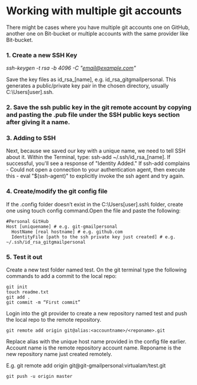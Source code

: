 # Working with multiple git accounts

There might be cases where you have multiple git accounts  one on GitHub, another one on Bit-bucket or multiple accounts with the same provider like Bit-bucket. 

### 1. Create a new SSH Key

*ssh-keygen -t rsa -b 4096 -C "email@example.com"*

Save the key files as id_rsa_[name], e.g. id_rsa_gitgmailpersonal. This generates a public/private key pair in the chosen directory, usually C:\Users\[user]\.ssh\.

### 2. Save the ssh public key in the git remote account by copying and pasting the .pub file under the SSH public keys section after giving it a name. 

### 3. Adding to SSH

Next, because we saved our key with a unique name, we need to tell SSH about it. Within the Terminal, type: ssh-add ~/.ssh/id_rsa_[name]. If successful, you'll see a response of "Identity Added." If ssh-add complains - Could not open a connection to your authentication agent, then execute this - eval "$(ssh-agent)" to explicitly invoke the ssh agent and try again.

### 4. Create/modify the git config file

If the .config folder doesn’t exist in the C:\Users\[user]\.ssh\ folder, create one using touch config command.Open the file and paste the following:

```
#Personal GitHub
Host [uniquename] # e.g. git-gmailpersonal
  HostName [real hostname] # e.g. github.com
  IdentityFile [path to the ssh private key just created] # e.g. ~/.ssh/id_rsa_gitgmailpersonal
```

### 5. Test it out

Create a new test folder named test. On the git terminal type the following commands to add a commit to the local repo:

```
git init
touch readme.txt
git add .
git commit -m “First commit”
```

Login into the git provider to create a new repository named test and push the local repo to the remote repository.

```
git remote add origin git@alias:<accountname>/<reponame>.git
```

Replace alias with the unique host name provided in the config file earlier. Account name is the remote repository account name. Reponame is the new repository name just created remotely.

E.g. git remote add origin git@git-gmailpersonal:virtualam/test.git

```
git push -u origin master
```








